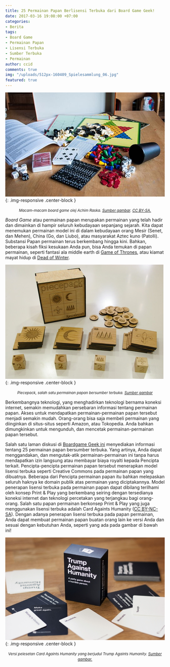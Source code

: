 ```yaml
---
title: 25 Permainan Papan Berlisensi Terbuka dari Board Game Geek!
date: 2017-03-16 19:08:00 +07:00
categories:
- Berita
tags:
- Board Game
- Permainan Papan
- Lisensi Terbuka
- Sumber Terbuka
- Permainan
author: ccid
comments: true
img: "/uploads/512px-160409_Spielesammlung_06.jpg"
featured: true
---
```


![512px-160409_Spielesammlung_06.jpg](/uploads/512px-160409_Spielesammlung_06.jpg){: .img-responsive .center-block }<center><small><i>Macam-macam *board game* olej Achim Raska. <a href="https://commons.wikimedia.org/wiki/File:160409_Spielesammlung_06.jpg">Sumber gambar</a>. <a href="https://creativecommons.org/licenses/by-sa/4.0/deed.id">CC BY-SA.</a></i></small></center>

*Board Game* atau permainan papan merupakan permainan yang telah hadir dan dimainkan di hampir seluruh kebudayaan sepanjang sejarah. Kita dapat menemukan permainan model ini di dalam kebudayaan orang Mesir (Senet, dan Mehen), China (Go, dan Liubo), atau masyarakat Aztec kuno (Patolli). Substansi Papan permainan terus berkembang hingga kini. Bahkan, beberapa kisah fiksi kesukaan Anda pun, bisa Anda temukan di papan permainan, seperti fantasi ala middle earth di [Game of Thrones](https://www.fantasyflightgames.com/en/products/a-game-of-thrones-the-board-game-second-edition/), atau kiamat mayat hidup di [Dead of Winter](https://boardgamegeek.com/boardgame/193037/dead-winter-long-night). 

![pic242608_md.jpg](/uploads/pic242608_md.jpg){: .img-responsive .center-block }<center><small><i>Piecepack, salah satu permainan papan bersumber terbuka. <a href="https://boardgamegeek.com/image/242608/piecepack">Sumber gambar</a></i></small></center>

Berkembangnya teknologi, yang menghadirkan teknologi bernama koneksi internet, semakin memudahkan persebaran informasi tentang permainan papan. Akses untuk mendapatkan permainan-permainan papan tersebut menjadi semakin mudah. Orang-orang bisa saja membeli permainan yang diinginkan di situs-situs seperti Amazon, atau Tokopedia. Anda bahkan dimungkinkan untuk mengunduh, dan mencetak permainan-permainan papan tersebut.
 
Salah satu laman diskusi di [Boardgame Geek ini](https://boardgamegeek.com/geeklist/33151/creative-commonsopen-source-games) menyediakan informasi tentang 25 permainan papan bersumber terbuka. Yang artinya, Anda dapat menggandakan, dan mengutak-atik permainan-permainan ini tanpa harus mendapatkan izin langsung atau membayar biaya royalti kepada Pencipta terkait. Pencipta-pencipta permainan papan tersebut menerapkan model lisensi terbuka seperti Creative Commons pada permainan papan yang dibuatnya. Beberapa dari Pencipta permainan papan itu bahkan melepaskan seluruh haknya ke domain publik atas permainan yang diciptakannya. Model penerapan lisensi terbuka pada permainan papan dapat dibilang terilhami oleh konsep Print & Play yang berkembang seiring dengan tersedianya koneksi internet dan teknologi percetakan yang terjangkau bagi orang-orang. Salah satu papan permainan berkonsep Print & Play yang juga menggunakan lisensi terbuka adalah Card Againts Humanity ([CC BY-NC-SA](https://creativecommons.org/licenses/by-nc-sa/2.0/)). Dengan adanya penerapan lisensi terbuka pada papan permainan, Anda dapat membuat permainan papan buatan orang lain ke versi Anda dan sesuai dengan kebutuhan Anda, seperti yang ada pada gambar di bawah ini!

![ct-trump-cards-against-humanity-knockoffs-bsi-20160504.jpg](/uploads/ct-trump-cards-against-humanity-knockoffs-bsi-20160504.jpg){: .img-responsive .center-block }<center><small><i>Versi pelesetan Card Againts Humanity yang berjudul Trump Againts Humanity. <a href="http://www.chicagotribune.com/bluesky/originals/ct-trump-cards-against-humanity-knockoffs-bsi-20160504-story.html">Sumber gambar.</a></i></small></center>
